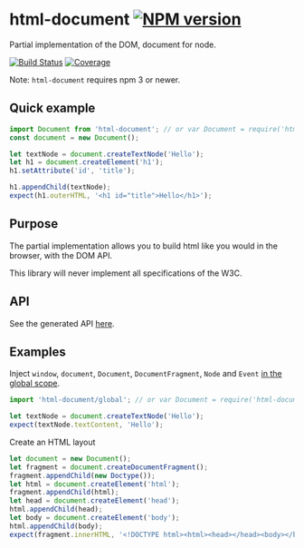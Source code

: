 # html-document [![NPM version][npm-image]][npm-url]

Partial implementation of the DOM, document for node.

[![Build Status][build-status-image]][build-status-url] [![Coverage][coverage-image]][coverage-url]

Note: `html-document` requires npm 3 or newer.

## Quick example

```js
import Document from 'html-document'; // or var Document = require('html-document');
const document = new Document();

let textNode = document.createTextNode('Hello');
let h1 = document.createElement('h1');
h1.setAttribute('id', 'title');

h1.appendChild(textNode);
expect(h1.outerHTML, '<h1 id="title">Hello</h1>');
```

## Purpose

The partial implementation allows you to build html like you would in the browser, with the DOM API.

This library will never implement all specifications of the W3C.

## API

See the generated API [here](https://html-document.github.io/html-document/docs/).

## Examples

Inject `window`, `document`, `Document`, `DocumentFragment`, `Node` and `Event` [in the global scope](src/global.js).

```js
import 'html-document/global'; // or var Document = require('html-document/global');

let textNode = document.createTextNode('Hello');
expect(textNode.textContent, 'Hello');
```

Create an HTML layout

```js
let document = new Document();
let fragment = document.createDocumentFragment();
fragment.appendChild(new Doctype());
let html = document.createElement('html');
fragment.appendChild(html);
let head = document.createElement('head');
html.appendChild(head);
let body = document.createElement('body');
html.appendChild(body);
expect(fragment.innerHTML, '<!DOCTYPE html><html><head></head><body></body></html>');
```


[npm-image]: https://img.shields.io/npm/v/html-document.svg?style=flat-square
[npm-url]: https://npmjs.org/package/html-document
[build-status-image]: https://img.shields.io/circleci/project/html-document/html-document/master.svg?style=flat-square
[build-status-url]: https://circleci.com/gh/html-document/html-document
[coverage-image]: https://img.shields.io/coveralls/html-document/html-document/master.svg?style=flat-square
[coverage-url]: http://html-document.github.io/html-document/coverage/lcov-report/
